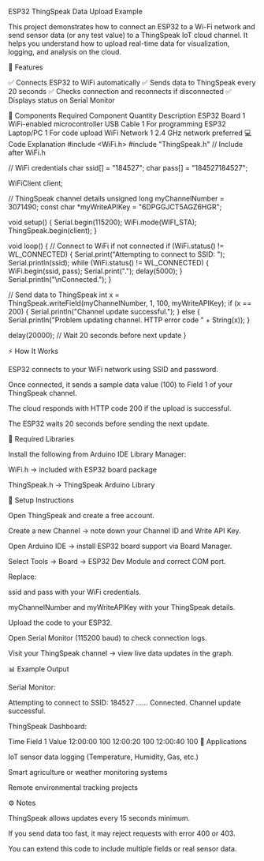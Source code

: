 ESP32 ThingSpeak Data Upload Example

This project demonstrates how to connect an ESP32 to a Wi-Fi network and send sensor data (or any test value) to a ThingSpeak IoT cloud channel. It helps you understand how to upload real-time data for visualization, logging, and analysis on the cloud.

📌 Features

✅ Connects ESP32 to WiFi automatically
✅ Sends data to ThingSpeak every 20 seconds
✅ Checks connection and reconnects if disconnected
✅ Displays status on Serial Monitor

🧰 Components Required
Component	Quantity	Description
ESP32 Board	1	WiFi-enabled microcontroller
USB Cable	1	For programming ESP32
Laptop/PC	1	For code upload
WiFi Network	1	2.4 GHz network preferred
💻 Code Explanation
#include <WiFi.h>
#include "ThingSpeak.h" // Include after WiFi.h

// WiFi credentials
char ssid[] = "184527";
char pass[] = "184527184527";

WiFiClient client;

// ThingSpeak channel details
unsigned long myChannelNumber = 3071490;
const char *myWriteAPIKey = "6DPGGJCT5AGZ6HGR";

void setup() {
  Serial.begin(115200);
  WiFi.mode(WIFI_STA);
  ThingSpeak.begin(client);
}

void loop() {
  // Connect to WiFi if not connected
  if (WiFi.status() != WL_CONNECTED) {
    Serial.print("Attempting to connect to SSID: ");
    Serial.println(ssid);
    while (WiFi.status() != WL_CONNECTED) {
      WiFi.begin(ssid, pass);
      Serial.print(".");
      delay(5000);
    }
    Serial.println("\nConnected.");
  }

  // Send data to ThingSpeak
  int x = ThingSpeak.writeField(myChannelNumber, 1, 100, myWriteAPIKey);
  if (x == 200) {
    Serial.println("Channel update successful.");
  } else {
    Serial.println("Problem updating channel. HTTP error code " + String(x));
  }

  delay(20000); // Wait 20 seconds before next update
}

⚡ How It Works

ESP32 connects to your WiFi network using SSID and password.

Once connected, it sends a sample data value (100) to Field 1 of your ThingSpeak channel.

The cloud responds with HTTP code 200 if the upload is successful.

The ESP32 waits 20 seconds before sending the next update.

🔧 Required Libraries

Install the following from Arduino IDE Library Manager:

WiFi.h → included with ESP32 board package

ThingSpeak.h → ThingSpeak Arduino Library

🚀 Setup Instructions

Open ThingSpeak
 and create a free account.

Create a new Channel → note down your Channel ID and Write API Key.

Open Arduino IDE → install ESP32 board support via Board Manager.

Select Tools → Board → ESP32 Dev Module and correct COM port.

Replace:

ssid and pass with your WiFi credentials.

myChannelNumber and myWriteAPIKey with your ThingSpeak details.

Upload the code to your ESP32.

Open Serial Monitor (115200 baud) to check connection logs.

Visit your ThingSpeak channel → view live data updates in the graph.

📊 Example Output

Serial Monitor:

Attempting to connect to SSID: 184527
......
Connected.
Channel update successful.


ThingSpeak Dashboard:

Time	Field 1 Value
12:00:00	100
12:00:20	100
12:00:40	100
🧠 Applications

IoT sensor data logging (Temperature, Humidity, Gas, etc.)

Smart agriculture or weather monitoring systems

Remote environmental tracking projects

⚙️ Notes

ThingSpeak allows updates every 15 seconds minimum.

If you send data too fast, it may reject requests with error 400 or 403.

You can extend this code to include multiple fields or real sensor data.
